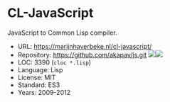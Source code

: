 # CL-JavaScript

JavaScript to Common Lisp compiler.

* URL:        https://marijnhaverbeke.nl/cl-javascript/
* Repository: https://github.com/akapav/js.git <img src="https://img.shields.io/github/stars/akapav/js?label=&style=flat-square" /><img src="https://img.shields.io/github/last-commit/akapav/js?label=&style=flat-square" />
* LOC:        3390 (`cloc *.lisp`)
* Language:   Lisp
* License:    MIT
* Standard:   ES3
* Years:      2009-2012
